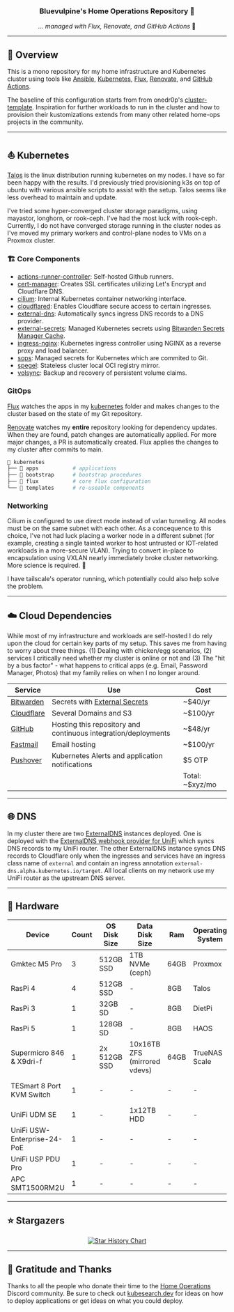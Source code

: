 <div align="center">

### Bluevulpine's Home Operations Repository 🦊

_... managed with Flux, Renovate, and GitHub Actions_ 🤖

</div>

---

## 📖 Overview

This is a mono repository for my home infrastructure and Kubernetes cluster using tools like [Ansible](https://www.ansible.com/), [Kubernetes](https://kubernetes.io/), [Flux](https://github.com/fluxcd/flux2), [Renovate](https://github.com/renovatebot/renovate), and [GitHub Actions](https://github.com/features/actions).

The baseline of this configuration starts from from onedr0p's [cluster-template](https://github.com/onedr0p/cluster-template). Inspiration for further workloads to run in the cluster and how to provision their kustomizations extends from many other related home-ops projects in the community.

---

## ⛵ Kubernetes

[Talos](https://www.talos.dev) is the linux distribution running kubernetes on my nodes. I have so far been happy with the results. I'd previously tried provisioning k3s on top of ubuntu with various ansible scripts to assist with the setup. Talos seems like less overhead to maintain and update.

I've tried some hyper-converged cluster storage paradigms, using mayastor, longhorn, or rook-ceph. I've had the most luck with rook-ceph. Currently, I do not have converged storage running in the cluster nodes as I've moved my primary workers and control-plane nodes to VMs on a Proxmox cluster.

### 🏗️ Core Components

- [actions-runner-controller](https://github.com/actions/actions-runner-controller): Self-hosted Github runners.
- [cert-manager](https://github.com/cert-manager/cert-manager): Creates SSL certificates utilizing Let's Encrypt and Cloudflare DNS.
- [cilium](https://github.com/cilium/cilium): Internal Kubernetes container networking interface.
- [cloudflared](https://github.com/cloudflare/cloudflared): Enables Cloudflare secure access to certain ingresses.
- [external-dns](https://github.com/kubernetes-sigs/external-dns): Automatically syncs ingress DNS records to a DNS provider.
- [external-secrets](https://github.com/external-secrets/external-secrets): Managed Kubernetes secrets using [Bitwarden Secrets Manager Cache](https://github.com/rippleFCL/bws-cache).
- [ingress-nginx](https://github.com/kubernetes/ingress-nginx): Kubernetes ingress controller using NGINX as a reverse proxy and load balancer.
- [sops](https://github.com/getsops/sops): Managed secrets for Kubernetes which are commited to Git.
- [spegel](https://github.com/spegel-org/spegel): Stateless cluster local OCI registry mirror.
- [volsync](https://github.com/backube/volsync): Backup and recovery of persistent volume claims.

### GitOps

[Flux](https://github.com/fluxcd/flux2) watches the apps in my [kubernetes](./kubernetes/) folder and makes changes to the cluster based on the state of my Git repository.

[Renovate](https://github.com/renovatebot/renovate) watches my **entire** repository looking for dependency updates. When they are found, patch changes are automatically applied. For more major changes, a PR is automatically created. Flux applies the changes to my cluster after commits to main.


```sh
📁 kubernetes
├── 📁 apps           # applications
├── 📁 bootstrap      # bootstrap procedures
├── 📁 flux           # core flux configuration
└── 📁 templates      # re-useable components
```

### Networking

Cilium is configured to use direct mode instead of vxlan tunneling. All nodes must be on the same subnet with each other. As a concequence to this choice, I've not had luck placing a worker node in a different subnet (for example, creating a single tainted worker to host untrusted or IOT-related workloads in a more-secure VLAN). Trying to convert in-place to encapsulation using VXLAN nearly immediately broke cluster networking. More science is required. 🧫

I have tailscale's operator running, which potentially could also help solve the problem.

---

## ☁️ Cloud Dependencies

While most of my infrastructure and workloads are self-hosted I do rely upon the cloud for certain key parts of my setup. This saves me from having to worry about three things. (1) Dealing with chicken/egg scenarios, (2) services I critically need whether my cluster is online or not and (3) The "hit by a bus factor" - what happens to critical apps (e.g. Email, Password Manager, Photos) that my family relies on when I no longer around.


| Service                                   | Use                                                            | Cost            |
|-------------------------------------------|----------------------------------------------------------------|-----------------|
| [Bitwarden](https://bitwarden.com/)       | Secrets with [External Secrets](https://external-secrets.io/)  | ~$40/yr         |
| [Cloudflare](https://www.cloudflare.com/) | Several Domains and S3                                         | ~$100/yr        |
| [GitHub](https://github.com/)             | Hosting this repository and continuous integration/deployments | ~$48/yr         |
| [Fastmail](https://fastmail.com/)         | Email hosting                                                  | ~$100/yr        |
| [Pushover](https://pushover.net/)         | Kubernetes Alerts and application notifications                | $5 OTP          |
|                                           |                                                                | Total: ~$xyz/mo |

---

## 🌐 DNS

In my cluster there are two [ExternalDNS](https://github.com/kubernetes-sigs/external-dns) instances deployed. One is deployed with the [ExternalDNS webhook provider for UniFi](https://github.com/kashalls/external-dns-unifi-webhook) which syncs DNS records to my UniFi router. The other ExternalDNS instance syncs DNS records to Cloudflare only when the ingresses and services have an ingress class name of `external` and contain an ingress annotation `external-dns.alpha.kubernetes.io/target`. All local clients on my network use my UniFi router as the upstream DNS server.

---

## 🔧 Hardware

| Device                      | Count | OS Disk Size | Data Disk Size               | Ram  | Operating System | Purpose                 |
|-----------------------------|-------|--------------|------------------------------|------|------------------|-------------------------|
| Gmktec M5 Pro               | 3     | 512GB SSD    | 1TB NVMe (ceph)              | 64GB | Proxmox          | VM Hosts                |
| RasPi 4                     | 4     | 512GB SSD    | -                            | 8GB  | Talos            | Kubernetes Workers      |
| RasPi 3                     | 1     | 32GB  SD     | -                            | 8GB  | DietPi           | PiHole                  |
| RasPi 5                     | 1     | 128GB SD     | -                            | 8GB  | HAOS             | Home Assistant          |
| Supermicro 846 & X9dri-f    | 1     | 2x 512GB SSD | 10x16TB ZFS (mirrored vdevs) | 64GB | TrueNAS Scale    | NFS + Backup Server     |
| TESmart 8 Port KVM Switch   | 1     | -            | -                            | -    | -                | Network KVM (for PiKVM) |
| UniFi UDM SE                | 1     | -            | 1x12TB HDD                   | -    | -                | Router & NVR            |
| UniFi USW-Enterprise-24-PoE | 1     | -            | -                            | -    | -                | 2.5Gb PoE Switch        |
| UniFi USP PDU Pro           | 1     | -            | -                            | -    | -                | PDU                     |
| APC SMT1500RM2U             | 1     | -            | -                            | -    | -                | UPS                     |

---

## ⭐ Stargazers

<div align="center">

[![Star History Chart](https://api.star-history.com/svg?repos=bluevulpine/flux-talos&type=Date)](https://star-history.com/#bluevulpine/flux-talos&Date)

</div>

---

## 🤝 Gratitude and Thanks

Thanks to all the people who donate their time to the [Home Operations](https://discord.gg/home-operations) Discord community. Be sure to check out [kubesearch.dev](https://kubesearch.dev/) for ideas on how to deploy applications or get ideas on what you could deploy.
